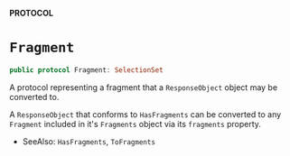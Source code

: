 **PROTOCOL**

# `Fragment`

```swift
public protocol Fragment: SelectionSet
```

A protocol representing a fragment that a `ResponseObject` object may be converted to.

A `ResponseObject` that conforms to `HasFragments` can be converted to
any `Fragment` included in it's `Fragments` object via its `fragments` property.

- SeeAlso: `HasFragments`, `ToFragments`
